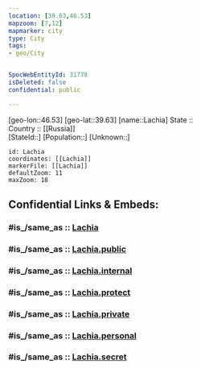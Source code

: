 ```yaml
---
location: [39.63,46.53] 
mapzoom: [7,12] 
mapmarker: city 
type: City
tags:
- geo/City


SpocWebEntityId: 31778
isDeleted: false
confidential: public

---
```

[geo-lon::46.53] 
[geo-lat::39.63] 
[name::Lachia] 
State ::  
Country :: [[Russia]]  
[StateId::] 
[Population::] 
[Unknown::] 


```leaflet
id: Lachia
coordinates: [[Lachia]] 
markerFile: [[Lachia]] 
defaultZoom: 11 
maxZoom: 18
```


## Confidential Links & Embeds: 

### #is_/same_as :: [Lachia](/_Standards/Earth/Continent/Asia/Asia~North~West/Azerbaijan/Armenian_Enclaves/Nagorno-Karabakh/Şuşa/City/Lachia.md) 

### #is_/same_as :: [Lachia.public](/_public/Earth/Continent/Asia/Asia~North~West/Azerbaijan/Armenian_Enclaves/Nagorno-Karabakh/Şuşa/City/Lachia.public.md) 

### #is_/same_as :: [Lachia.internal](/_internal/Earth/Continent/Asia/Asia~North~West/Azerbaijan/Armenian_Enclaves/Nagorno-Karabakh/Şuşa/City/Lachia.internal.md) 

### #is_/same_as :: [Lachia.protect](/_protect/Earth/Continent/Asia/Asia~North~West/Azerbaijan/Armenian_Enclaves/Nagorno-Karabakh/Şuşa/City/Lachia.protect.md) 

### #is_/same_as :: [Lachia.private](/_private/Earth/Continent/Asia/Asia~North~West/Azerbaijan/Armenian_Enclaves/Nagorno-Karabakh/Şuşa/City/Lachia.private.md) 

### #is_/same_as :: [Lachia.personal](/_personal/Earth/Continent/Asia/Asia~North~West/Azerbaijan/Armenian_Enclaves/Nagorno-Karabakh/Şuşa/City/Lachia.personal.md) 

### #is_/same_as :: [Lachia.secret](/_secret/Earth/Continent/Asia/Asia~North~West/Azerbaijan/Armenian_Enclaves/Nagorno-Karabakh/Şuşa/City/Lachia.secret.md)

